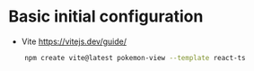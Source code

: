 # Basic initial configuration

- Vite
<https://vitejs.dev/guide/>

```bash
    npm create vite@latest pokemon-view --template react-ts
```
